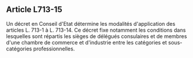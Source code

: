 Article L713-15
----
Un décret en Conseil d'Etat détermine les modalités d'application des articles
L. 713-1 à L. 713-14. Ce décret fixe notamment les conditions dans lesquelles
sont répartis les sièges de délégués consulaires et de membres d'une chambre de
commerce et d'industrie entre les catégories et sous-catégories
professionnelles.
